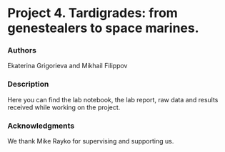 # Project 4. Tardigrades: from genestealers to space marines.

### Authors
Ekaterina Grigorieva and Mikhail Filippov


### Description
Here you can find the lab notebook, the lab report, raw data and results received while working on the project. 


### Acknowledgments
We thank Mike Rayko for supervising and supporting us.
